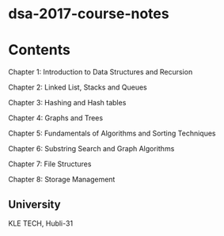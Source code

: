 # dsa-2017-course-notes

Contents
=========
Chapter 1: Introduction to Data Structures and Recursion

Chapter 2: Linked List, Stacks and Queues

Chapter 3: Hashing and Hash tables

Chapter 4: Graphs and Trees

Chapter 5: Fundamentals of Algorithms and Sorting Techniques

Chapter 6: Substring Search and Graph Algorithms

Chapter 7: File Structures

Chapter 8: Storage Management


University
----------
KLE TECH, Hubli-31
